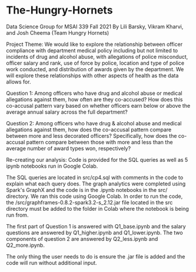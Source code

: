 # The-Hungry-Hornets
Data Science Group for MSAI 339 Fall 2021
By Lili Barsky, Vikram Kharvi, and Josh Cheema (Team
Hungry Hornets)

Project Theme:
We would like to explore the relationship between officer compliance with department medical
policy including but not limited to incidents of drug and alcohol abuse, with allegations of police
misconduct, officer salary and rank, use of force by police, location and type of police work
conducted, and distribution of awards given by the department. We will explore these
relationships with other aspects of health as the data allows for.

Question 1:
Among officers who have drug and alcohol abuse or medical allegations against them,
how often are they co-accused? How does this co-accusal pattern vary based on whether
officers earn below or above the average annual salary across the full department?

Question 2:
Among officers who have drug & alcohol abuse and medical allegations against them,
how does the co-accusal pattern compare between more and less decorated officers?
Specifically, how does the co-accusal pattern compare between those with more and
less than the average number of award types won, respectively?

Re-creating our analysis:
Code is provided for the SQL queries as well as 5 ipynb notebooks run in Google
Colab.

The SQL queries are located in src/cp4.sql with comments in the code to explain
what each query does. The graph analytics were completed using Spark's GraphX and
the code is in the .ipynb notebooks in the src/ directory. We ran this code using
Google Colab. In order to run the code, the /src/graphframes-0.8.2-spark3.2-s_2.12.jar
file located in the src directory must be added to the folder in Colab where the
notebook is being run from.

The first part of Question 1 is answered with Q1_base.ipynb and the salary questions
are answered by Q1_higher.ipynb and Q1_lower.ipynb. The two components of question 2
are answered by Q2_less.ipynb and Q2_more.ipynb.

The only thing the user needs to do is ensure the .jar file is added and the code
will run without additional input.

